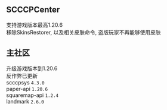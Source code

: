 ## SCCCPCenter
支持游戏版本最高1.20.6  
移除SkinsRestorer, 以及相关皮肤命令, 盗版玩家不再能够使用皮肤  
## 主社区
升级游戏版本到1.20.6  
反作弊已更新  
scccpsys `4.3.0`  
paper-api `1.20.6`  
squaremap-api `1.2.4`  
landmark `2.6.0`  